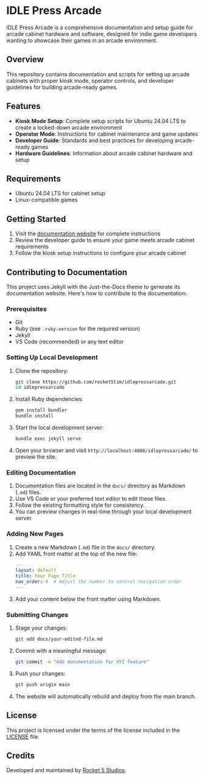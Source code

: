 # IDLE Press Arcade

IDLE Press Arcade is a comprehensive documentation and setup guide for arcade cabinet hardware and software, designed for indie game developers wanting to showcase their games in an arcade environment.

## Overview

This repository contains documentation and scripts for setting up arcade cabinets with proper kiosk mode, operator controls, and developer guidelines for building arcade-ready games.

## Features

- **Kiosk Mode Setup**: Complete setup scripts for Ubuntu 24.04 LTS to create a locked-down arcade environment
- **Operator Mode**: Instructions for cabinet maintenance and game updates
- **Developer Guide**: Standards and best practices for developing arcade-ready games
- **Hardware Guidelines**: Information about arcade cabinet hardware and setup

## Requirements

- Ubuntu 24.04 LTS for cabinet setup
- Linux-compatible games

## Getting Started

1. Visit the [documentation website](https://rocket5.ca/idlepressarcade/) for complete instructions
2. Review the developer guide to ensure your game meets arcade cabinet requirements
3. Follow the kiosk setup instructions to configure your arcade cabinet

## Contributing to Documentation

This project uses Jekyll with the Just-the-Docs theme to generate its documentation website. Here's how to contribute to the documentation:

### Prerequisites

- Git
- Ruby (see `.ruby-version` for the required version)
- Jekyll
- VS Code (recommended) or any text editor

### Setting Up Local Development

1. Clone the repository:
   ```bash
   git clone https://github.com/rocket5tim/idlepressarcade.git
   cd idlepressarcade
   ```

2. Install Ruby dependencies:
   ```bash
   gem install bundler
   bundle install
   ```

3. Start the local development server:
   ```bash
   bundle exec jekyll serve
   ```
   
4. Open your browser and visit `http://localhost:4000/idlepressarcade/` to preview the site.

### Editing Documentation

1. Documentation files are located in the `docs/` directory as Markdown (`.md`) files.
2. Use VS Code or your preferred text editor to edit these files.
3. Follow the existing formatting style for consistency.
4. You can preview changes in real-time through your local development server.

### Adding New Pages

1. Create a new Markdown (`.md`) file in the `docs/` directory.
2. Add YAML front matter at the top of the new file:
   ```yaml
   ---
   layout: default
   title: Your Page Title
   nav_order: 4  # Adjust the number to control navigation order
   ---
   ```
3. Add your content below the front matter using Markdown.

### Submitting Changes

1. Stage your changes:
   ```bash
   git add docs/your-edited-file.md
   ```

2. Commit with a meaningful message:
   ```bash
   git commit -m "Add documentation for XYZ feature"
   ```

3. Push your changes:
   ```bash
   git push origin main
   ```

4. The website will automatically rebuild and deploy from the main branch.

## License

This project is licensed under the terms of the license included in the [LICENSE](LICENSE) file.

## Credits

Developed and maintained by [Rocket 5 Studios](https://rocket5.ca).